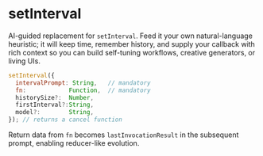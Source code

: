 # setInterval

AI-guided replacement for `setInterval`.
Feed it your own natural-language heuristic; it will keep time, remember history, and supply your callback with rich context so you can build self-tuning workflows, creative generators, or living UIs.

```javascript
setInterval({
  intervalPrompt: String,   // mandatory
  fn:            Function,  // mandatory
  historySize?:  Number,
  firstInterval?:String,
  model?:        String,
}); // returns a cancel function
```

Return data from `fn` becomes `lastInvocationResult` in the subsequent prompt, enabling reducer-like evolution.
